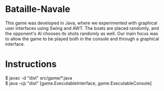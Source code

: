 # Bataille-Navale
This game was developed in Java, where we experimented with graphical user interfaces using Swing and AWT. The boats are placed randomly, and the opponent's AI chooses its shots randomly as well. Our main focus was to allow the game to be played both in the console and through a graphical interface.

# Instructions
$ javac -d \"dist\" src/game/*.java<br>$ java -cp \"dist\" [game.ExecutableInterface, game.ExecutableConsole]